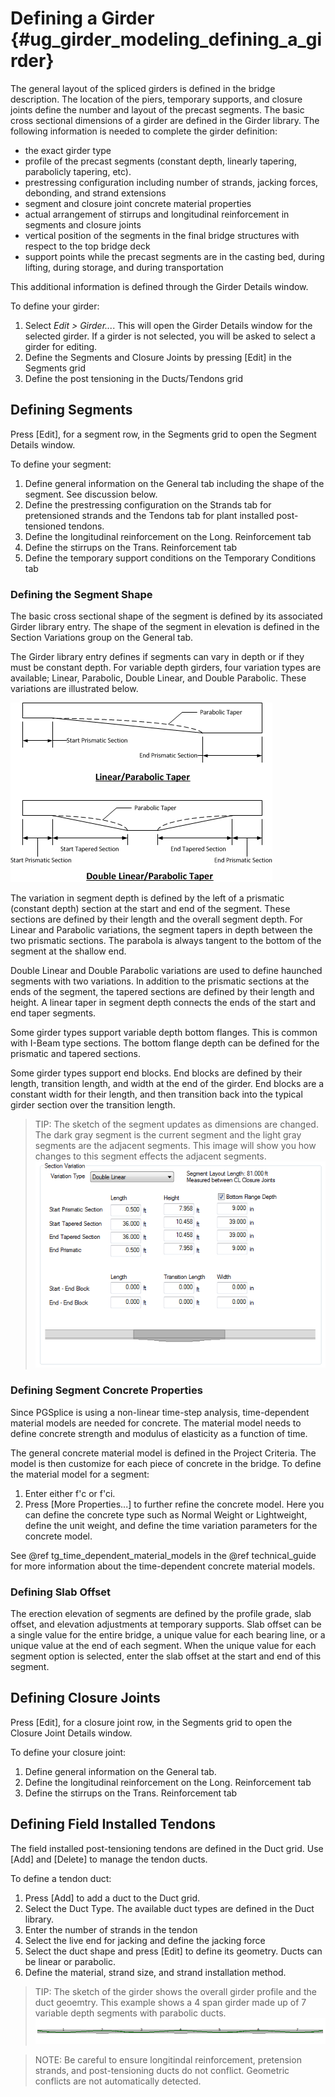 Defining a Girder {#ug_girder_modeling_defining_a_girder}
==============================================
The general layout of the spliced girders is defined in the bridge description. The location of the piers, temporary supports, and closure joints define the number and layout of the precast segments. The basic cross sectional dimensions of a girder are defined in the Girder library. The following information is needed to complete the girder definition:

* the exact girder type
* profile of the precast segments (constant depth, linearly tapering, parabolicly tapering, etc).
* prestressing configuration including number of strands, jacking forces, debonding, and strand extensions
* segment and closure joint concrete material properties
* actual arrangement of stirrups and longitudinal reinforcement in segments and closure joints
* vertical position of the segments in the final bridge structures with respect to the top bridge deck
* support points while the precast segments are in the casting bed, during lifting, during storage, and during transportation

This additional information is defined through the Girder Details window.

To define your girder:
1. Select *Edit > Girder...*. This will open the Girder Details window for the selected girder. If a girder is not selected, you will be asked to select a girder for editing.
2. Define the Segments and Closure Joints by pressing [Edit] in the Segments grid
3. Define the post tensioning in the Ducts/Tendons grid

Defining Segments
-------------------
Press [Edit], for a segment row, in the Segments grid to open the Segment Details window. 

To define your segment:
1. Define general information on the General tab including the shape of the segment. See discussion below.
2. Define the prestressing configuration on the Strands tab for pretensioned strands and the Tendons tab for plant installed post-tensioned tendons.
3. Define the longitudinal reinforcement on the Long. Reinforcement tab
4. Define the stirrups on the Trans. Reinforcement tab
5. Define the temporary support conditions on the Temporary Conditions tab

### Defining the Segment Shape ###
The basic cross sectional shape of the segment is defined by its associated Girder library entry. The shape of the segment in elevation is defined in the Section Variations group on the General tab.

The Girder library entry defines if segments can vary in depth or if they must be constant depth. For variable depth girders, four variation types are available; Linear, Parabolic, Double Linear, and Double Parabolic. These variations are illustrated below.

![](SegmentGeometry.png)

The variation in segment depth is defined by the left of a prismatic (constant depth) section at the start and end of the segment. These sections are defined by their length and the overall segment depth. For Linear and Parabolic variations, the segment tapers in depth between the two prismatic sections. The parabola is always tangent to the bottom of the segment at the shallow end.

Double Linear and Double Parabolic variations are used to define haunched segments with two variations. In addition to the prismatic sections at the ends of the segment, the tapered sections are defined by their length and height. A linear taper in segment depth connects the ends of the start and end taper segments.

Some girder types support variable depth bottom flanges. This is common with I-Beam type sections. The bottom flange depth can be defined for the prismatic and tapered sections.

Some girder types support end blocks. End blocks are defined by their length, transition length, and width at the end of the girder. End blocks are a constant width for their length, and then transition back into the typical girder section over the transition length.

> TIP: The sketch of the segment updates as dimensions are changed. The dark gray segment is the current segment and the light gray segments are the adjacent segments. This image will show you how changes to this segment effects the adjacent segments. ![](SegmentShape.png)


### Defining Segment Concrete Properties ###
Since PGSplice is using a non-linear time-step analysis, time-dependent material models are needed for concrete. The material model needs to define concrete strength and modulus of elasticity as a function of time. 

The general concrete material model is defined in the Project Criteria. The model is then customize for each piece of concrete in the bridge. To define the material model for a segment:

1. Enter either f'c or f'ci.
2. Press [More Properties...] to further refine the concrete model. Here you can define the concrete type such as Normal Weight or Lightweight, define the unit weight, and define the time variation parameters for the concrete model.

See @ref tg_time_dependent_material_models in the @ref technical_guide for more information about the time-dependent concrete material models.

### Defining Slab Offset ###
The erection elevation of segments are defined by the profile grade, slab offset, and elevation adjustments at temporary supports. Slab offset can be a single value for the entire bridge, a unique value for each bearing line, or a unique value at the end of each segment. When the unique value for each segment option is selected, enter the slab offset at the start and end of this segment.


Defining Closure Joints
-------------------------
Press [Edit], for a closure joint row, in the Segments grid to open the Closure Joint Details window. 

To define your closure joint:
1. Define general information on the General tab.
2. Define the longitudinal reinforcement on the Long. Reinforcement tab
3. Define the stirrups on the Trans. Reinforcement tab

Defining Field Installed Tendons
-----------------------
The field installed post-tensioning tendons are defined in the Duct grid. Use [Add] and [Delete] to manage the tendon ducts.

To define a tendon duct:
1. Press [Add] to add a duct to the Duct grid.
2. Select the Duct Type. The available duct types are defined in the Duct library.
3. Enter the number of strands in the tendon
4. Select the live end for jacking and define the jacking force
5. Select the duct shape and press [Edit] to define its geometry. Ducts can be linear or parabolic.
6. Define the material, strand size, and strand installation method.

> TIP: The sketch of the girder shows the overall girder profile and the duct geoemtry. This example shows a 4 span girder made up of 7 variable depth segments with parabolic ducts. ![](GirderShape.png)

> NOTE: Be careful to ensure longitindal reinforcement, pretension strands, and post-tensioning ducts do not conflict. Geometric conflicts are not automatically detected.